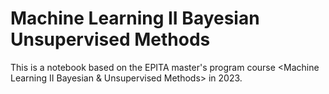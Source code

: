 # Machine Learning II Bayesian Unsupervised Methods
This is a notebook based on the EPITA master's program course <Machine Learning II Bayesian & Unsupervised Methods> in 2023.
